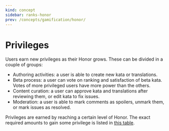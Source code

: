 ```yaml
---
kind: concept
sidebar: ranks-honor
prev: /concepts/gamification/honor/
---
```


# Privileges

Users earn new privileges as their Honor grows. These can be divided in a couple of groups:

- Authoring activities: a user is able to create new kata or translations.
- Beta process: a user can vote on ranking and satisfaction of beta kata. Votes of more privileged users have more power than the others.
- Content curation: a user can approve kata and translations after reviewing them, or edit kata to fix issues.
- Moderation: a user is able to mark comments as spoilers, unmark them, or mark issues as resolved.

Privileges are earned by reaching a certain level of Honor. The exact required amounts to gain some privilege is listed in [this table][privileges-reference].

[privileges-reference]: /references/gamification/privileges/
